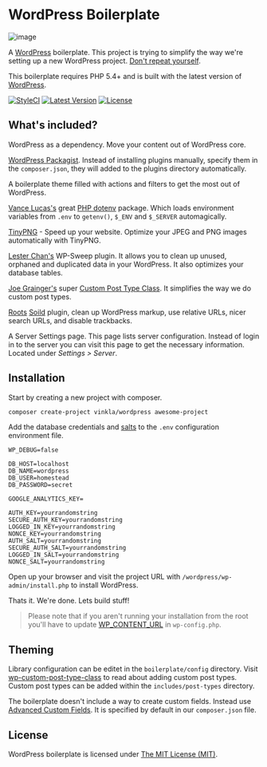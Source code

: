 WordPress Boilerplate
=====================

![image](https://raw.githubusercontent.com/vinkla/vinkla.github.io/master/images/package-wordpress.png)

A [WordPress](https://github.com/WordPress/WordPress) boilerplate. This project is trying to simplify the way we're setting up a new WordPress project. [Don't repeat yourself](http://en.wikipedia.org/wiki/Don't_repeat_yourself).

This boilerplate requires PHP 5.4+ and is built with the latest version of [WordPress](https://github.com/WordPress/WordPress).

[![StyleCI](https://styleci.io/repos/13329845/shield?style=flat)](https://styleci.io/repos/13329845)
[![Latest Version](https://img.shields.io/github/release/vinkla/wordpress.svg?style=flat)](https://github.com/vinkla/wordpress/releases)
[![License](https://img.shields.io/packagist/l/vinkla/wordpress.svg?style=flat)](https://packagist.org/packages/vinkla/wordpress)

## What's included?

WordPress as a dependency. Move your content out of WordPress core.

[WordPress Packagist](http://wpackagist.org/). Instead of installing plugins manually, specify them in the `composer.json`, they will added to the plugins directory automatically.

A boilerplate theme filled with actions and filters to get the most out of WordPress.

[Vance Lucas's](https://github.com/vlucas) great [PHP dotenv](https://github.com/vlucas/phpdotenv) package. Which loads environment variables from `.env` to `getenv()`, `$_ENV` and `$_SERVER` automagically.

[TinyPNG](https://wordpress.org/plugins/tiny-compress-images/) - Speed up your website. Optimize your JPEG and PNG images automatically with TinyPNG.

[Lester Chan's](https://github.com/lesterchan) WP-Sweep plugin. It allows you to clean up unused, orphaned and duplicated data in your WordPress. It also optimizes your database tables.

[Joe Grainger's](https://github.com/jjgrainger) super [Custom Post Type Class](https://github.com/jjgrainger/wp-custom-post-type-class). It simplifies the way we do custom post types.

[Roots](https://github.com/roots) [Soild](https://github.com/roots/soil) plugin, clean up WordPress markup, use relative URLs, nicer search URLs, and disable trackbacks.

A Server Settings page. This page lists server configuration. Instead of login in to the server you can visit this page to get the necessary information. Located under *Settings > Server*.

## Installation
Start by creating a new project with composer.

```bash
composer create-project vinkla/wordpress awesome-project
```

Add the database credentials and [salts](https://api.wordpress.org/secret-key/1.1/salt) to the `.env` configuration environment file.
```
WP_DEBUG=false

DB_HOST=localhost
DB_NAME=wordpress
DB_USER=homestead
DB_PASSWORD=secret

GOOGLE_ANALYTICS_KEY=

AUTH_KEY=yourrandomstring
SECURE_AUTH_KEY=yourrandomstring
LOGGED_IN_KEY=yourrandomstring
NONCE_KEY=yourrandomstring
AUTH_SALT=yourrandomstring
SECURE_AUTH_SALT=yourrandomstring
LOGGED_IN_SALT=yourrandomstring
NONCE_SALT=yourrandomstring
```

Open up your browser and visit the project URL with `/wordpress/wp-admin/install.php` to install WordPress.

Thats it. We're done. Lets build stuff!

> Please note that if you aren't running your installation from the root you'll have to update [WP_CONTENT_URL](wp-config.php) in `wp-config.php`.

## Theming
Library configuration can be editet in the `boilerplate/config` directory. Visit [wp-custom-post-type-class](https://github.com/jjgrainger/wp-custom-post-type-class) to read about adding custom post types. Custom post types can be added within the `includes/post-types` directory.

The boilerplate doesn't include a way to create custom fields. Instead use [Advanced Custom Fields](http://www.advancedcustomfields.com/). It is specified by default in our `composer.json` file.

## License

WordPress boilerplate is licensed under [The MIT License (MIT)](LICENSE).
